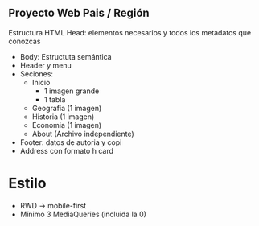 ## Proyecto Web Pais / Región ##

Estructura HTML
Head: elementos necesarios y todos los metadatos que conozcas
- Body: Estructuta semántica
- Header y menu
- Seciones:
    - Inicio
        - 1 imagen grande
        - 1 tabla
    - Geografia (1 imagen)
    - Historia (1 imagen)
    - Economia (1 imagen)
    - About (Archivo independiente)
- Footer: datos de autoria y copi
- Address con formato h card

# Estilo #

- RWD -> mobile-first
- Mínimo 3 MediaQueries (incluida la 0)